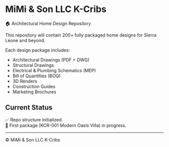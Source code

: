 # MiMi & Son LLC K-Cribs

🏠 Architectural Home Design Repository

This repository will contain 200+ fully packaged home designs for Sierra Leone and beyond.  

Each design package includes:
- Architectural Drawings (PDF + DWG)
- Structural Drawings
- Electrical & Plumbing Schematics (MEP)
- Bill of Quantities (BOQ)
- 3D Renders
- Construction Guides
- Marketing Brochures

## Current Status
✅ Repo structure initialized.  
🚧 First package (KCR-001 Modern Oasis Villa) in progress.  

---
© MiMi & Son LLC K-Cribs

